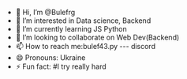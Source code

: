 - 👋 Hi, I’m @Bulefrg
- 👀 I’m interested in Data science, Backend
- 🌱 I’m currently learning JS Python
- 💞️ I’m looking to collaborate on Web Dev(Backend)
- 📫 How to reach me:bulef43.py --- discord 
- 😄 Pronouns: Ukraine
- ⚡ Fun fact: #I try really hard

<!---
Bulefrg/Bulefrg is a ✨ special ✨ repository because its `README.md` (this file) appears on your GitHub profile.
You can click the Preview link to take a look at your changes.
--->
